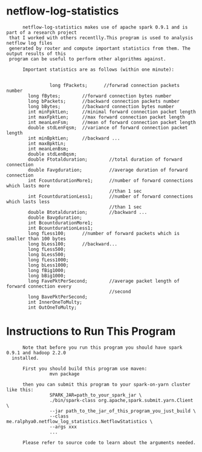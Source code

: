 netflow-log-statistics
======================
          netflow-log-statistics makes use of apache spark 0.9.1 and is part of a research project
     that I worked with others recentlly.This program is used to analysis netflow log files
     generated by router and compute important statistics from them. The output results of this
     program can be useful to perform other algorithms against.
          
          Important statistics are as follows (within one minute):
          
          
                    long fPackets;      //forwrad connection packets number
          	long fBytes;        //forward connection bytes number
          	long bPackets;      //backward connection packets number
          	long bBytes;        //backward connection bytes number
          	int minFpktLen;     //minimal forward connection packet length
          	int maxFpktLen;     //max forward connection packet length
          	int meanLenFsm;     //mean of forward connection packet length
          	double stdLenFqsm;  //variance of forward connection packet length
          	int minBpktLen;     //backward ...
          	int maxBpktLn;
          	int meanLenBsm;
          	double stdLenBqsm;
          	double Ftotalduration;        //total duration of forward connection
          	double Favgduration;          //average duration of forward connection
          	int FcountdurationMore1;      //number of forward connections which lasts more
          	                              //than 1 sec
          	int FcountdurationLess1;      //number of forward connections which lasts less
          	                              //than 1 sec
          	double Btotalduration;        //backward ...
          	double Bavgduration;
          	int BcountdurationMore1;
          	int BcountdurationLess1;
          	long fLess100;      //number of forward packets which is smaller than 100 bytes
          	long bLess100;      //backward...
          	long fLess500;
          	long bLess500;
          	long fLess1000;
          	long bLess1000;
          	long fBig1000;
          	long bBig1000;
          	long FavePktPerSecond;        //average packet length of forward connection every
          	                              //second
          	long BavePktPerSecond;
          	int InnerOneToMulty;
          	int OutOneToMulty;

Instructions to Run This Program
================================
          Note that before you run this program you should have spark 0.9.1 and hadoop 2.2.0
      installed.
          
          First you should build this program use maven:
                    mvn package
          
          then you can submit this program to your spark-on-yarn cluster like this:
                    SPARK_JAR=path_to_your_spark_jar \
                    ./bin/spark-class org.apache,spark.submit.yarn.Client \
                    --jar path_to_the_jar_of_this_program_you_just_build \
                    --class me.ralphya0.netflow_log_statistics.NetflowStatistics \
                    --args xxx
                    ...
                    
          Please refer to source code to learn about the arguments needed.
